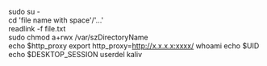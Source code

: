 sudo su -<br>
cd 'file name with space'/'...'<br>
readlink -f file.txt<br>
sudo chmod a+rwx /var/szDirectoryName<br>
echo $http_proxy
export http_proxy=http://x.x.x.x:xxxx/
whoami
echo $UID
echo $DESKTOP_SESSION
userdel kaliv

